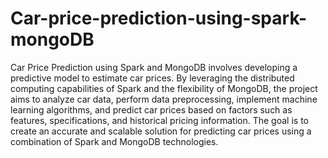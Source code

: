 # Car-price-prediction-using-spark-mongoDB
Car Price Prediction using Spark and MongoDB involves developing a predictive model to estimate car prices. By leveraging the distributed computing capabilities of Spark and the flexibility of MongoDB, the project aims to analyze car data, perform data preprocessing, implement machine learning algorithms, and predict car prices based on factors such as features, specifications, and historical pricing information. The goal is to create an accurate and scalable solution for predicting car prices using a combination of Spark and MongoDB technologies.




